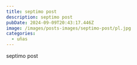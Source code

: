 ```yaml
---
title: septimo post
description: septimo post
pubDate: 2024-09-09T20:43:17.446Z
image: /images/posts-images/septimo-post/pl.jpg
categories:
  - uñas
---
```

septimo post